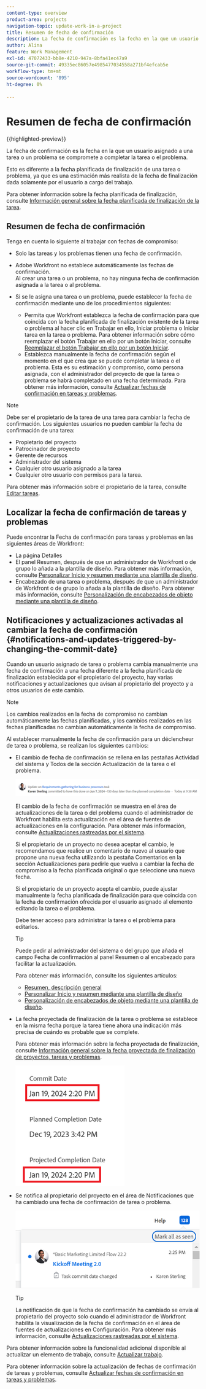 ```yaml
---
content-type: overview
product-area: projects
navigation-topic: update-work-in-a-project
title: Resumen de fecha de confirmación
description: La fecha de confirmación es la fecha en la que un usuario asignado a una tarea o un problema se compromete a completar la tarea o el problema. Esto es diferente a la Fecha planificada de finalización, ya que es una estimación más realista de la fecha de finalización dada por el usuario que está directamente a cargo del trabajo.
author: Alina
feature: Work Management
exl-id: 47072433-bb8e-4210-947a-8bfa41ec47a9
source-git-commit: 49335ec86057e4985477034558a271bf4efcab5e
workflow-type: tm+mt
source-wordcount: '895'
ht-degree: 0%

---
```


# Resumen de fecha de confirmación

{{highlighted-preview}}

La fecha de confirmación es la fecha en la que un usuario asignado a una tarea o un problema se compromete a completar la tarea o el problema.

Esto es diferente a la fecha planificada de finalización de una tarea o problema, ya que es una estimación más realista de la fecha de finalización dada solamente por el usuario a cargo del trabajo.

Para obtener información sobre la fecha planificada de finalización, consulte [Información general sobre la fecha planificada de finalización de la tarea](../../../manage-work/tasks/task-information/task-planned-completion-date.md).

## Resumen de fecha de confirmación

Tenga en cuenta lo siguiente al trabajar con fechas de compromiso:

* Solo las tareas y los problemas tienen una fecha de confirmación.
* Adobe Workfront no establece automáticamente las fechas de confirmación.\
  Al crear una tarea o un problema, no hay ninguna fecha de confirmación asignada a la tarea o al problema.
* Si se le asigna una tarea o un problema, puede establecer la fecha de confirmación mediante uno de los procedimientos siguientes:

   * Permita que Workfront establezca la fecha de confirmación para que coincida con la fecha planificada de finalización existente de la tarea o problema al hacer clic en Trabajar en ello, Iniciar problema o Iniciar tarea en la tarea o problema. Para obtener información sobre cómo reemplazar el botón Trabajar en ello por un botón Iniciar, consulte  [Reemplazar el botón Trabajar en ello por un botón Iniciar](../../../people-teams-and-groups/create-and-manage-teams/work-on-it-button-to-start-button.md).
   * Establezca manualmente la fecha de confirmación según el momento en el que crea que se puede completar la tarea o el problema. Esta es su estimación y compromiso, como persona asignada, con el administrador del proyecto de que la tarea o problema se habrá completado en una fecha determinada.
Para obtener más información, consulte [Actualizar fechas de confirmación en tareas y problemas](/help/quicksilver/manage-work/projects/updating-work-in-a-project/update-commit-date-on-tasks-and-issues.md).

>[!NOTE]
>
>Debe ser el propietario de la tarea de una tarea para cambiar la fecha de confirmación. Los siguientes usuarios no pueden cambiar la fecha de confirmación de una tarea:
>
>* Propietario del proyecto
>* Patrocinador de proyecto
>* Gerente de recursos
>* Administrador del sistema
>* Cualquier otro usuario asignado a la tarea
>* Cualquier otro usuario con permisos para la tarea.
>
>Para obtener más información sobre el propietario de la tarea, consulte [Editar tareas](../../../manage-work/tasks/manage-tasks/edit-tasks.md).

## Localizar la fecha de confirmación de tareas y problemas

Puede encontrar la Fecha de confirmación para tareas y problemas en las siguientes áreas de Workfront:

* La página Detalles
* El panel Resumen, después de que un administrador de Workfront o de grupo lo añada a la plantilla de diseño. Para obtener más información, consulte [Personalizar Inicio y resumen mediante una plantilla de diseño](/help/quicksilver/administration-and-setup/customize-workfront/use-layout-templates/customize-home-summary-layout-template.md).
* <span class="preview">Encabezado de una tarea o problema, después de que un administrador de Workfront o de grupo lo añada a la plantilla de diseño. Para obtener más información, consulte [Personalización de encabezados de objeto mediante una plantilla de diseño](/help/quicksilver/administration-and-setup/customize-workfront/use-layout-templates/customize-object-headers.md). </span>

## Notificaciones y actualizaciones activadas al cambiar la fecha de confirmación {#notifications-and-updates-triggered-by-changing-the-commit-date}

Cuando un usuario asignado de tarea o problema cambia manualmente una fecha de confirmación a una fecha diferente a la fecha planificada de finalización establecida por el propietario del proyecto, hay varias notificaciones y actualizaciones que avisan al propietario del proyecto y a otros usuarios de este cambio.

>[!NOTE]
>
>Los cambios realizados en la fecha de compromiso no cambian automáticamente las fechas planificadas, y los cambios realizados en las fechas planificadas no cambian automáticamente la fecha de compromiso.

Al establecer manualmente la fecha de confirmación para un déclencheur de tarea o problema, se realizan los siguientes cambios:

* El cambio de fecha de confirmación se rellena en las pestañas Actividad del sistema y Todos de la sección Actualización de la tarea o el problema.

  ![](assets/project-owner-notification-update-stream-that-commit-date-affects-project-timeline.png)

  El cambio de la fecha de confirmación se muestra en el área de actualizaciones de la tarea o del problema cuando el administrador de Workfront habilita esta actualización en el área de fuentes de actualizaciones en la configuración. Para obtener más información, consulte [Actualizaciones rastreadas por el sistema](../../../administration-and-setup/set-up-workfront/system-tracked-update-feeds/system-tracked-update-feeds.md).

  Si el propietario de un proyecto no desea aceptar el cambio, le recomendamos que realice un comentario de nuevo al usuario que propone una nueva fecha utilizando la pestaña Comentarios en la sección Actualizaciones para pedirle que vuelva a cambiar la fecha de compromiso a la fecha planificada original o que seleccione una nueva fecha.

  Si el propietario de un proyecto acepta el cambio, puede ajustar manualmente la fecha planificada de finalización para que coincida con la fecha de confirmación ofrecida por el usuario asignado al elemento editando la tarea o el problema.

  Debe tener acceso para administrar la tarea o el problema para editarlos.

  >[!TIP]
  >
  >Puede pedir al administrador del sistema o del grupo que añada el campo Fecha de confirmación al panel Resumen o al encabezado para facilitar la actualización.
  >
  >Para obtener más información, consulte los siguientes artículos:
  >
  >* [Resumen, descripción general](/help/quicksilver/workfront-basics/the-new-workfront-experience/summary-overview.md)
  >* [Personalizar Inicio y resumen mediante una plantilla de diseño](/help/quicksilver/administration-and-setup/customize-workfront/use-layout-templates/customize-home-summary-layout-template.md)
  >* [Personalización de encabezados de objeto mediante una plantilla de diseño](/help/quicksilver/administration-and-setup/customize-workfront/use-layout-templates/customize-object-headers.md).

<!--this is no longer possible: 
>[!NOTE]
>
>If you want to see how the timeline of the project is affected by accepting to change the Planned Completion Date of the task, click **Project Timeline**. This opens the task list where you can evaluate the date changes and the project timeline.
>
>
>![](assets/project-owner-notification-update-stream-that-commit-date-affects-project-timeline-highlighted-nwe-350x139.png)  >
>
-->


* La fecha proyectada de finalización de la tarea o problema se establece en la misma fecha porque la tarea tiene ahora una indicación más precisa de cuándo es probable que se complete.

  Para obtener más información sobre la fecha proyectada de finalización, consulte [Información general sobre la fecha proyectada de finalización de proyectos, tareas y problemas](../../../manage-work/projects/planning-a-project/project-projected-completion-date.md).

  ![](assets/task-projected-completion-date-in-details-highlighted-nwe-350x230.png)

* Se notifica al propietario del proyecto en el área de Notificaciones que ha cambiado una fecha de confirmación de tarea o problema.

  ![](assets/in-product-notification-commit-date-changed-nwe-350x149.png)

  <!--
  <p data-mc-conditions="QuicksilverOrClassic.Draft mode">(NOTE: the tip below is actually wrong and the updates feeds should not control this setting, but at this time it does, according to this issue in Hub: https://hub.workfront.com/issue/61e1aa5e0002a186fdd0a73a10db0fc3/updates?email-source=comm</p>
  -->

  >[!TIP]
  >
  >La notificación de que la fecha de confirmación ha cambiado se envía al propietario del proyecto solo cuando el administrador de Workfront habilita la visualización de la fecha de confirmación en el área de fuentes de actualizaciones en Configuración. Para obtener más información, consulte [Actualizaciones rastreadas por el sistema](../../../administration-and-setup/set-up-workfront/system-tracked-update-feeds/system-tracked-update-feeds.md).

Para obtener información sobre la funcionalidad adicional disponible al actualizar un elemento de trabajo, consulte  [Actualizar trabajo](../../../workfront-basics/updating-work-items-and-viewing-updates/update-work.md).

Para obtener información sobre la actualización de fechas de confirmación de tareas y problemas, consulte [Actualizar fechas de confirmación en tareas y problemas](../../../manage-work/projects/updating-work-in-a-project/update-commit-date-on-tasks-and-issues.md).

<!--
<div data-mc-conditions="QuicksilverOrClassic.Draft mode">
<h2>Update Commit Dates on tasks and issues</h2>
<p>(NOTE: moved to its own article) </p>
<p>Updating the Commit Date is identical for tasks and issues.</p>
<ol>
<li value="1"> <p>Go to a task or issue that you are assigned to as the <strong>Task Owner</strong>.</p> <p>For more information about finding out who the Task Owner for an issue or task is, see the section <a href="../../../manage-work/tasks/manage-tasks/edit-tasks.md#assignments" class="MCXref xref">Edit tasks</a> in the article <a href="../../../manage-work/tasks/manage-tasks/edit-tasks.md" class="MCXref xref">Edit tasks</a>.</p> </li>
<li value="2"> <p>Click Work on it in the task or issue header</p> <p>Or</p> <p>Click <strong>Start Task</strong> or <strong>Start Issue</strong> if the Work on it button has been customized in your environment to indicate that you are now working on the work item. </p> <p>At this time, the Commit Date and the Planned Completion Date of the task or issue are the same.</p> </li>
<li value="3"> <p data-mc-conditions="QuicksilverOrClassic.Quicksilver">(Optional) If you clicked Start Task or Start Issue, click <strong>Undo</strong> in the lower-left corner of the screen. The Commit Date is removed. </p> <p>For information about replacing the Work On It button with a Start button, see <span href="../../../people-teams-and-groups/create-and-manage-teams/work-on-it-button-to-start-button.md"><a href="../../../people-teams-and-groups/create-and-manage-teams/work-on-it-button-to-start-button.md" class="MCXref xref">Replace the Work On It button with a Start button</a></span>.</p> <note type="tip">
The option to undo your selection to start your work is not available when you click
<span style="font-weight: bold;" data-mc-conditions="QuicksilverOrClassic.Quicksilver">Work on it</span>.
</note> </li>
<li value="4"> <p> Expand the <strong>This will be done by</strong> date picker, and select a new Commit Date.</p>
<div>
<div data-mc-conditions="QuicksilverOrClassic.Quicksilver">
<p>Click <strong>Updates</strong> in the left panel, then click the <strong>Start a new update</strong>><strong>Commit Date</strong></p>
<p>Or</p>
<p>Click <strong>Task Details</strong> or <strong>Issue Details</strong> in the left panel, then double click <strong>Commit Date</strong> and select a new date from calendar. </p>
</div>
<p>The Commit Date and the Planned Completion date are no longer the same.</p>
<p>Instead, the Commit Date and the Projected Completion Date of the task or issue become the same.</p>
<p>The changes are saved automatically.</p>
<p>The Project Owner is notified that you have suggested a new Commit Date for the task or issue and can, at this time, update the Planned Completion Date of the task or issue to match the Commit Date you suggested. For information about the notifications and updates that are triggered by this change, see the section <a href="#notifications-and-updates-triggered-by-changing-the-commit-date" class="MCXref xref">Notifications and updates triggered by changing the Commit Date</a> in this article.</p>
</div> </li>
</ol>
</div>
-->
